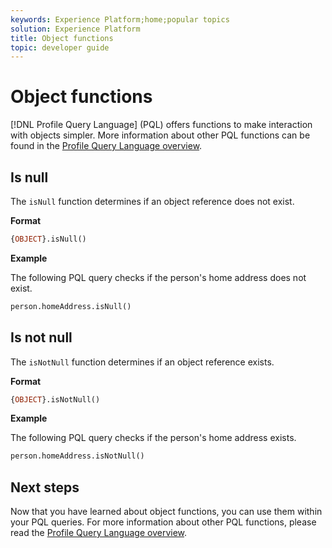```yaml
---
keywords: Experience Platform;home;popular topics
solution: Experience Platform
title: Object functions
topic: developer guide
---
```


# Object functions

[!DNL Profile Query Language] (PQL) offers functions to make interaction with objects simpler. More information about other PQL functions can be found in the [Profile Query Language overview](./overview.md).

## Is null

The `isNull` function determines if an object reference does not exist.

**Format**

```sql
{OBJECT}.isNull()
```

**Example**

The following PQL query checks if the person's home address does not exist.

```sql
person.homeAddress.isNull()
```

## Is not null

The `isNotNull` function determines if an object reference exists.

**Format**

```sql
{OBJECT}.isNotNull()
```

**Example**

The following PQL query checks if the person's home address exists.

```sql
person.homeAddress.isNotNull()
```

## Next steps

Now that you have learned about object functions, you can use them within your PQL queries. For more information about other PQL functions, please read the [Profile Query Language overview](./overview.md). 